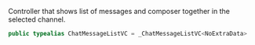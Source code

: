 
Controller that shows list of messages and composer together in the selected channel.

``` swift
public typealias ChatMessageListVC = _ChatMessageListVC<NoExtraData>
```

